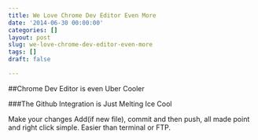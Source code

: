 ```yaml
---
title: We Love Chrome Dev Editor Even More
date: '2014-06-30 00:00:00'
categories: []
layout: post
slug: we-love-chrome-dev-editor-even-more
tags: []
draft: false

---
```

##Chrome Dev Editor is even Uber Cooler

###The Github Integration is Just Melting Ice Cool

Make your changes Add(if new file), commit and then push, all made point and right click simple. Easier than terminal or FTP.